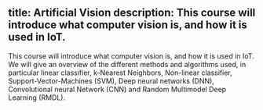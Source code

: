 title: Artificial Vision
description: This course will introduce what computer vision is, and how it is used in IoT.
---

This course will introduce what computer vision is, and how it is used in IoT. We will give an overview of the different methods and algorithms used, in particular linear classifier, k-Nearest Neighbors, Non-linear classifier, Support-Vector-Machines (SVM), Deep neural networks (DNN), Convolutional neural Network (CNN) and Random Multimodel Deep Learning (RMDL).
